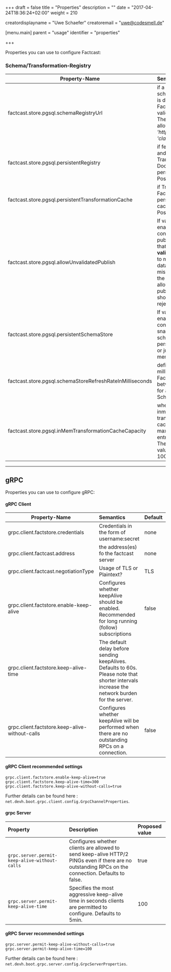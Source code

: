+++
draft = false
title = "Properties"
description = ""
date = "2017-04-24T18:36:24+02:00"
weight = 210

creatordisplayname = "Uwe Schaefer"
creatoremail = "uwe@codesmell.de"

[menu.main]
parent = "usage"
identifier = "properties"

+++


Properties you can use to configure Factcast:

### Schema/Transformation-Registry

| Property-Name        | Semantics           | Default  | Example |
| ------------- |:-------------|:-----|:-----|
| factcast.store.pgsql.schemaRegistryUrl      | if a schemaRegistryUrl is defined, FactCast goes into validating mode. The only protocols allowed here are *'http', 'https' and 'classpath'*| none | classpath:my-registry|
| factcast.store.pgsql.persistentRegistry      | if fetched Schema and Transformation Documents are persisted into Postgres | false |
| factcast.store.pgsql.persistentTransformationCache      | if Transformed Fact payloads are persistently cached into Postgres| false |
| factcast.store.pgsql.allowUnvalidatedPublish      | If validation is enabled, this controls if publishing facts, that are **not validatable** (due to missing meta-data or due to missing schema in the registry) are allowed to be published or should be rejected.  |  false |
| factcast.store.pgsql.persistentSchemaStore |   If validation is enabled, this controls if a local snapshot of the schemaregistry is persisted to psql or just kept in mem.   |    true |
| factcast.store.pgsql.schemaStoreRefreshRateInMilliseconds | defines the time in milliseconds that FactCast pauses between checking for a change in the SchemaRegistry      |    15000 |
| factcast.store.pgsql.inMemTransformationCacheCapacity |  when using the inmem impl of the transformation cache, this is the max number of entries cached. The minimum values here is 1000. | 1_000_000 | 1000 |



___

## gRPC

Properties you can use to configure gRPC:


#### gRPC Client

| Property-Name        | Semantics           | Default  | Example |
| ------------- |:-------------|:-----|:-----|
|grpc.client.factstore.credentials|Credentials in the form of username:secret|none|myUserName:mySecretPassword
|grpc.client.factcast.address| the address(es) fo the factcast server| none |static://localhost:9090 |
|grpc.client.factcast.negotiationType| Usage of TLS or Plaintext? | TLS | PLAINTEXT |
|grpc.client.factstore.enable-keep-alive| Configures whether keepAlive should be enabled. Recommended for long running (follow) subscriptions | false | true|
|grpc.client.factstore.keep-alive-time|The default delay before sending keepAlives. Defaults to 60s. Please note that shorter intervals increase the network burden for the server.||300|
|grpc.client.factstore.keep-alive-without-calls|Configures whether keepAlive will be performed when there are no outstanding RPCs on a connection.|false|true

#### gRPC Client recommended settings

```
grpc.client.factstore.enable-keep-alive=true
grpc.client.factstore.keep-alive-time=300
grpc.client.factstore.keep-alive-without-calls=true
```

Further details can be found here : `net.devh.boot.grpc.client.config.GrpcChannelProperties`.

#### grpc Server

|Property|Description|Proposed value|
|:--|:--|:--|
|`grpc.server.permit-keep-alive-without-calls`|  Configures whether clients are allowed to send keep-alive HTTP/2 PINGs even if there are no outstanding RPCs on the connection. Defaults to false.| true |
|`grpc.server.permit-keep-alive-time`          | Specifies the most aggressive keep-alive time in seconds clients are permitted to configure. Defaults to 5min. | 100 |

#### gRPC Server recommended settings

```
grpc.server.permit-keep-alive-without-calls=true
grpc.server.permit-keep-alive-time=100
```

Further details can be found here : `net.devh.boot.grpc.server.config.GrpcServerProperties`. 
